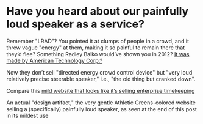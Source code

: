 # Have you heard about our painfully loud speaker as a service?

Remember "LRAD"? You pointed it at clumps of people in a crowd, and it threw vague "energy" at them, making it so painful to remain there that they’d flee? Something Radley Balko would’ve shown you in 2012? [It was made by American Technology Corp.?](https://newatlas.com/lrad-long-range-acoustic-device/11433/)


Now they don’t sell "directed energy crowd control device" but "very loud relatively precise steerable speaker," i.e., "the old thing but cranked down".


Compare this [mild website that looks like it’s selling enterprise timekeeping](https://genasys.com/investor-relations/)


An actual "design artifact," the very gentle Athletic Greens-colored website selling a (specifically) painfully loud speaker, as seen at the end of this post in its mildest use

